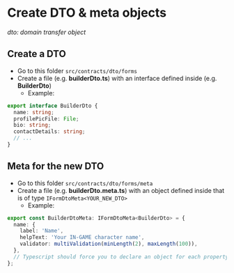 # Create DTO & meta objects

_dto: domain transfer object_

## Create a DTO

- Go to this folder `src/contracts/dto/forms`
- Create a file (e.g. **builderDto.ts**) with an interface defined inside (e.g. **BuilderDto**)
  - Example:

```ts
export interface BuilderDto {
  name: string;
  profilePicFile: File;
  bio: string;
  contactDetails: string;
  // ...
}
```

## Meta for the new DTO

- Go to this folder `src/contracts/dto/forms/meta`
- Create a file (e.g. **builderDto.meta.ts**) with an object defined inside that is of type `IFormDtoMeta<YOUR_NEW_DTO>`
  - Example:

```ts
export const BuilderDtoMeta: IFormDtoMeta<BuilderDto> = {
  name: {
    label: 'Name',
    helpText: 'Your IN-GAME character name',
    validator: multiValidation(minLength(2), maxLength(100)),
  },
  // Typescript should force you to declare an object for each property in the dto.
};
```
